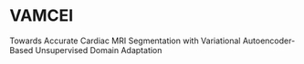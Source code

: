 # VAMCEI
Towards Accurate Cardiac MRI Segmentation with Variational Autoencoder-Based Unsupervised Domain Adaptation
